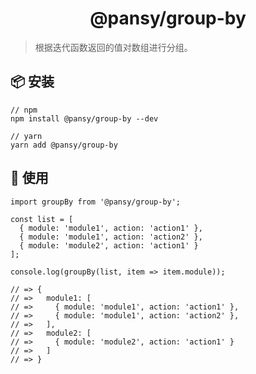 <h1 align="center">@pansy/group-by</h1>

> 根据迭代函数返回的值对数组进行分组。

## 📦 安装

```
// npm
npm install @pansy/group-by --dev

// yarn
yarn add @pansy/group-by

```

## 🔨 使用

```
import groupBy from '@pansy/group-by';

const list = [
  { module: 'module1', action: 'action1' },
  { module: 'module1', action: 'action2' },
  { module: 'module2', action: 'action1' }
];

console.log(groupBy(list, item => item.module));

// => {
// =>   module1: [
// =>     { module: 'module1', action: 'action1' },
// =>     { module: 'module1', action: 'action2' },
// =>   ],
// =>   module2: [
// =>     { module: 'module2', action: 'action1' }
// =>   ]
// => }
```
